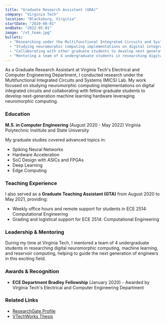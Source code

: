 ```yaml
---
title: "Graduate Research Assistant (GRA)"
company: "Virginia Tech"
location: "Blacksburg, Virginia"
startDate: "2020-08-01"
endDate: "2022-05-01"
image: "/vt_team.jpg"
bullets:
  - "Researching under the Multifunctional Integrated Circuits and Systems (MICS) Lab"
  - "Studying neuromorphic computing implementations on digital integrated circuits"
  - "Collaborating with other graduate students to develop next generation machine learning hardware leveraging neuromorphic computing"
  - "Mentoring a team of 4 undergraduate students in researching digital neuromorphic computing, machine learning, and reservoir computing"
---
```


As a Graduate Research Assistant at Virginia Tech's Electrical and Computer Engineering Department, I conducted research under the Multifunctional Integrated Circuits and Systems (MICS) Lab. My work focused on studying neuromorphic computing implementations on digital integrated circuits and collaborating with fellow graduate students to develop next-generation machine learning hardware leveraging neuromorphic computing.

### Education

**M.S. in Computer Engineering** (August 2020 - May 2022)
Virginia Polytechnic Institute and State University

My graduate studies covered advanced topics in:

- Spiking Neural Networks
- Hardware Acceleration
- SoC Design with ASICs and FPGAs
- Deep Learning
- Edge Computing

### Teaching Experience

I also served as a **Graduate Teaching Assistant (GTA)** from August 2020 to May 2021, providing:

- Weekly office hours and remote support for students in ECE 2514: Computational Engineering
- Grading and logistical support for ECE 2514: Computational Engineering

### Leadership & Mentoring

During my time at Virginia Tech, I mentored a team of 4 undergraduate students in researching digital neuromorphic computing, machine learning, and reservoir computing, helping to guide the next generation of engineers in this exciting field.

### Awards & Recognition

- **ECE Department Bradley Fellowship** (January 2020) - Awarded by Virginia Tech's Electrical and Computer Engineering Department

### Related Links

- [ResearchGate Profile](https://www.researchgate.net/profile/Osaze-Shears)
- [VTechWorks Thesis](https://vtechworks.lib.vt.edu/server/api/core/bitstreams/e9e944e2-5079-4193-bad7-76ee89833cfe/content)